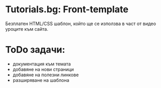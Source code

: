 # Tutorials.bg: Front-template

Безплатен HTML/CSS шаблон, който ще се използва в част от видео уроците към сайта.

# ToDo задачи:
  - документация към темата
  - добавяне на нови страници
  - добавяне на полезни линкове 
  - разширяване на шаблона 
